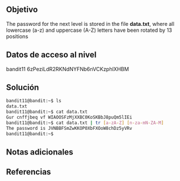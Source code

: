 ## Objetivo
The password for the next level is stored in the file **data.txt**, where all lowercase (a-z) and uppercase (A-Z) letters have been rotated by 13 positions
## Datos de acceso al nivel 
bandit11
6zPeziLdR2RKNdNYFNb6nVCKzphlXHBM
## Solución 
```bash
bandit11@bandit:~$ ls
data.txt
bandit11@bandit:~$ cat data.txt
Gur cnffjbeq vf WIAOOSFzMjXXBC0KoSKBbJ8puQm5lIEi
bandit11@bandit:~$ cat data.txt | tr [a-zA-Z] [n-za-mN-ZA-M]
The password is JVNBBFSmZwKKOP0XbFXOoW8chDz5yVRv
bandit11@bandit:~$
```
## Notas adicionales 

## Referencias